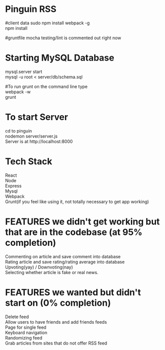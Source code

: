 # Pinguin RSS

#client data
sudo npm install webpack -g<br>
npm install<br>

#gruntfile
mocha testing/lint is commented out right now<br>

# Starting MySQL Database
mysql.server start<br>
mysql -u root < server/db/schema.sql<br>

#To run grunt
on the command line type<br>
webpack -w<br>
grunt<br>

# To start Server
cd to pinguin<br>
nodemon server/server.js<br>
Server is at http://localhost:8000<br>

# Tech Stack
React<br>
Node<br>
Express<br>
Mysql<br>
Webpack<br>
Grunt(if you feel like using it, not totally necessary to get app working)

# FEATURES we didn't get working but that are in the codebase (at 95% completion)
Commenting on article and save comment into database<br>
Rating article and save rating/rating average into database<br>
Upvoting(yay) / Downvoting(nay)<br>
Selecting whether article is fake or real news.<br>


# FEATURES we wanted but didn't start on (0% completion)
Delete feed<br>
Allow users to have friends and add friends feeds<br>
Page for single feed<br>
Keyboard navigation<br>
Randomizing feed<br>
Grab articles from sites that do not offer RSS feed<br>

